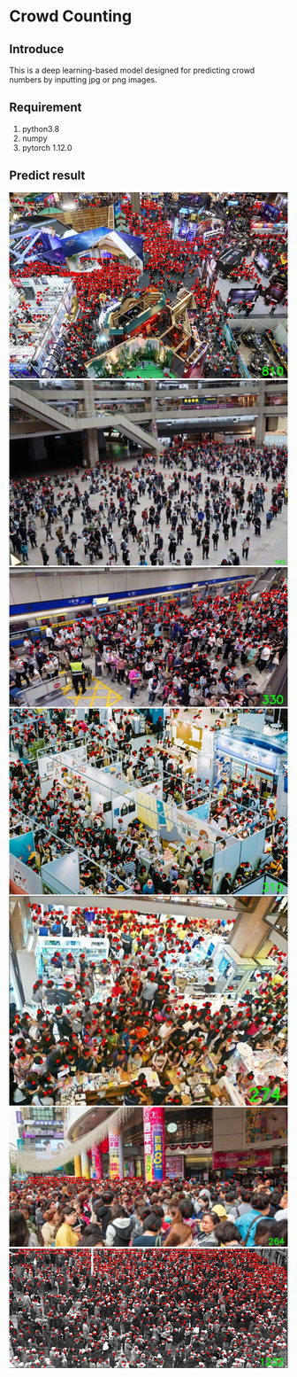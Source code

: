 # Crowd Counting

## Introduce
This is a deep learning-based model designed for predicting crowd numbers by inputting jpg or png images.
## Requirement
1. python3.8
4. numpy
6. pytorch 1.12.0

## Predict result
![image](https://github.com/ycchen218/Crowd-Counting/blob/main/git_img/pred810.jpg)
![image](https://github.com/ycchen218/Crowd-Counting/blob/main/git_img/pred542.jpg)
![image](https://github.com/ycchen218/Crowd-Counting/blob/main/git_img/pred330.jpg)
![image](https://github.com/ycchen218/Crowd-Counting/blob/main/git_img/pred310.jpg)
![image](https://github.com/ycchen218/Crowd-Counting/blob/main/git_img/pred274.jpg)
![image](https://github.com/ycchen218/Crowd-Counting/blob/main/git_img/pred264.jpg)
![image](https://github.com/ycchen218/Crowd-Counting/blob/main/git_img/pred1232.jpg)
